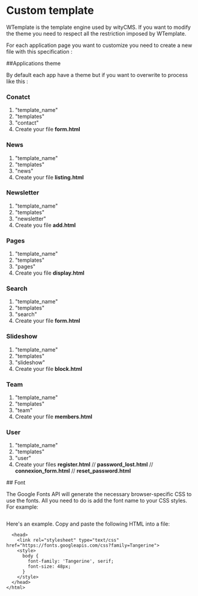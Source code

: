 # Custom template

WTemplate is the template engine used by wityCMS.
If you want to modify the theme you need to respect all the restriction imposed by WTemplate. 

For each application page you want to customize you need to create a new file with this specification : 

##Applications theme

By default each app have a theme but if you want to overwrite to process like this : 

### Conatct

1. "template_name"
2. "templates"
3. "contact"
4. Create your file **form.html**

### News

1. "template_name"
2. "templates"
3. "news"
4. Create your file **listing.html**

### Newsletter

1. "template_name"
2. "templates"
3. "newsletter"
4. Create you file **add.html**

### Pages

1. "template_name"
2. "templates"
3. "pages"
4. Create you file **display.html**

### Search

1. "template_name"
2. "templates"
3. "search"
4. Create your file **form.html**

### Slideshow

1. "template_name"
2. "templates"
3. "slideshow"
4. Create your file **block.html**

### Team

1. "template_name"
2. "templates"
3. "team"
4. Create your file **members.html**

### User

1. "template_name"
2. "templates"
3. "user"
4. Create your files **register.html** // **password_lost.html** // **connexion_form.html** // **reset_password.html**

## Font

The Google Fonts API will generate the necessary browser-specific CSS to use the fonts. All you need to do is add the font name to your CSS styles. For example:

```font-family: 'Open Sans', sans-serif;
```

Here's an example. Copy and paste the following HTML into a file:

```<html>
  <head>
    <link rel="stylesheet" type="text/css" href="https://fonts.googleapis.com/css?family=Tangerine">
    <style>
      body {
        font-family: 'Tangerine', serif;
        font-size: 48px;
      }
    </style>
  </head>
</html>
```